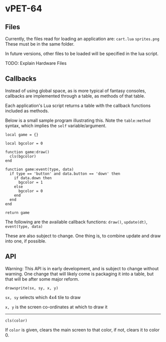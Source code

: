 # vPET-64

## Files
Currently, the files read for loading an application are:
`cart.lua`
`sprites.png`
These must be in the same folder.

In future versions, other files to be loaded will be specified in the lua script.

TODO: Explain Hardware Files

## Callbacks

Instead of using global space, as is more typical of fantasy consoles, callbacks are implemented through a table, as methods of that table.

Each application's Lua script returns a table with the callback functions included as methods.

Below is a small sample program illustrating this. Note the `table:method` syntax, which implies the `self` variable/argument.

    local game = {}

    local bgcolor = 0

    function game:draw()
      cls(bgcolor)
    end

    function game:event(type, data)
      if type == 'button' and data.button == 'down' then
        if data.down then
          bgcolor = 1
        else
          bgcolor = 0
        end
      end
    end

    return game

The following are the available callback functions:
`draw()`, `update(dt)`, `event(type, data)`

These are also subject to change. One thing is, to combine update and draw into one, if possible.

## API

Warning: This API is in early development, and is subject to change without warning. One change that will likely come is packaging it into a table, but that will be after some major reform.

`drawsprite(sx, sy, x, y)`

`sx, sy` selects which 4x4 tile to draw

`x, y` is the screen co-ordinates at which to draw it

---
`cls(color)`

If `color` is given, clears the main screen to that color, if not, clears it to color 0.
